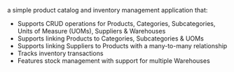 a simple product catalog and inventory management application that:
- Supports CRUD operations for Products, Categories, Subcategories, Units of Measure (UOMs), Suppliers & Warehouses 
- Supports linking Products to Categories, Subcategories & UOMs
- Supports linking Suppliers to Products with a many-to-many relationship
- Tracks inventory transactions
- Features stock management with support for multiple Warehouses
